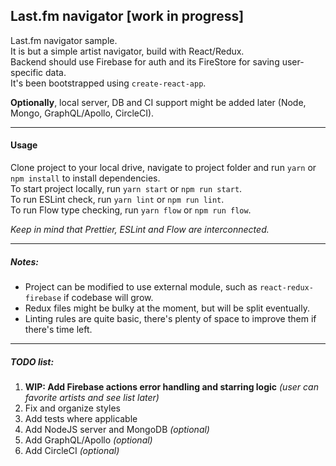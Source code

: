 ## Last.fm navigator [work in progress]

Last.fm navigator sample. <BR />
It is but a simple artist navigator, build with React/Redux. <BR />
Backend should use Firebase for auth and its FireStore for saving user-specific data. <BR />
It's been bootstrapped using `create-react-app`.

**Optionally**, local server, DB and CI support might be added later (Node, Mongo, GraphQL/Apollo, CircleCI).

---

#### Usage

Clone project to your local drive, navigate to project folder and run `yarn` or `npm install` to install dependencies.<BR />
To start project locally, run `yarn start` or `npm run start`.<BR />
To run ESLint check, run `yarn lint` or `npm run lint`.<BR />
To run Flow type checking, run `yarn flow` or `npm run flow`.<BR />

_Keep in mind that Prettier, ESLint and Flow are interconnected._

---

##### Notes:

* Project can be modified to use external module, such as `react-redux-firebase` if codebase will grow.
* Redux files might be bulky at the moment, but will be split eventually.
* Linting rules are quite basic, there's plenty of space to improve them if there's time left.

---

##### TODO list:

1. **WIP: Add Firebase actions error handling and starring logic**
   _(user can favorite artists and see list later)_
2. Fix and organize styles
3. Add tests where applicable
4. Add NodeJS server and MongoDB _(optional)_
5. Add GraphQL/Apollo _(optional)_
6. Add CircleCI _(optional)_
